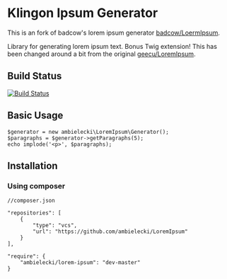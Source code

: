 Klingon Ipsum Generator
=====================

This is an fork of badcow's lorem ipsum generator [badcow/LoermIpsum](https://github.com/Badcow/LoremIpsum).

Library for generating lorem ipsum text. Bonus Twig extension! This has been changed around a bit from the original [geecu/LoremIpsum](https://github.com/geecu/LoremIpsum).

## Build Status
[![Build Status](https://travis-ci.org/Badcow/LoremIpsum.png)](https://travis-ci.org/Badcow/LoremIpsum)

## Basic Usage

    $generator = new ambielecki\LoremIpsum\Generator();
    $paragraphs = $generator->getParagraphs(5);
    echo implode('<p>', $paragraphs);

## Installation

### Using composer

    //composer.json
    
    "repositories": [
        {
            "type": "vcs",
            "url": "https://github.com/ambielecki/LoremIpsum"
        }
    ],
    
    "require": {
        "ambielecki/lorem-ipsum": "dev-master"
    }